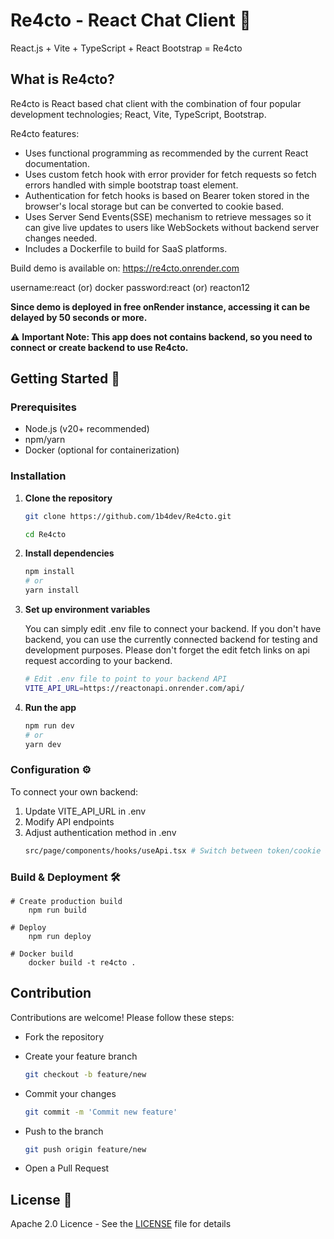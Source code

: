 # Re4cto - React Chat Client 💬

React.js + Vite + TypeScript + React Bootstrap = Re4cto

## What is Re4cto?

Re4cto is React based chat client with the combination of four popular development technologies; React, Vite, TypeScript, Bootstrap. 

Re4cto features:
 - Uses functional programming as recommended by the current React documentation.
 - Uses custom fetch hook with error provider for fetch requests so fetch errors handled with simple bootstrap toast element.
 - Authentication for fetch hooks is based on Bearer token stored in the browser's local storage but can be converted to cookie based.
 - Uses Server Send Events(SSE) mechanism to retrieve messages so it can give live updates to users like WebSockets without backend server changes needed.
 - Includes a Dockerfile to build for SaaS platforms.

 Build demo is available on:
 https://re4cto.onrender.com

 username:react (or) docker
 password:react (or) reacton12

 **Since demo is deployed in free onRender instance, accessing it can be delayed by 50 seconds or more.**

 ⚠️ **Important Note: This app does not contains backend, so you need to connect or create backend to use Re4cto.**

## Getting Started 🚀

### Prerequisites

- Node.js (v20+ recommended)
- npm/yarn
- Docker (optional for containerization)

### Installation

1. **Clone the repository**
    ```bash
    git clone https://github.com/1b4dev/Re4cto.git

    cd Re4cto
    ```

2. **Install dependencies**
    ```bash
    npm install
    # or
    yarn install
    ```

3. **Set up environment variables**

    You can simply edit .env file to connect your backend. If you don't have backend, you can use the currently connected backend for testing and development purposes. Please don't forget the edit fetch links on api request according to your backend.
    ``` bash
    # Edit .env file to point to your backend API
    VITE_API_URL=https://reactonapi.onrender.com/api/
    ```

4. **Run the app**
    ```bash
    npm run dev
    # or
    yarn dev
    ```
### Configuration ⚙️

To connect your own backend:
1. Update VITE_API_URL in .env
2. Modify API endpoints
3. Adjust authentication method in .env
    ``` bash
    src/page/components/hooks/useApi.tsx # Switch between token/cookie auth basically supported in API calls. You also need to adjust Login.tsx and other token releated files if you want to use cookie method.
    ``` 
### Build & Deployment 🛠️

    # Create production build
        npm run build

    # Deploy
        npm run deploy

    # Docker build
        docker build -t re4cto .

## Contribution

Contributions are welcome! Please follow these steps:

 - Fork the repository

 - Create your feature branch 
    ``` bash
    git checkout -b feature/new
    ```
 - Commit your changes 
    ``` bash
    git commit -m 'Commit new feature'
    ```
 - Push to the branch 
    ``` bash
    git push origin feature/new
    ```
 - Open a Pull Request

 ## License 📄

 Apache 2.0 Licence - See the [LICENSE](https://github.com/1b4dev/Re4cto/blob/main/LICENSE) file for details